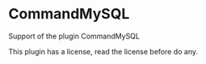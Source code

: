 # CommandMySQL
Support of the plugin CommandMySQL

This plugin has a license, read the license before do any.
